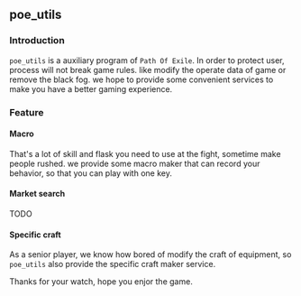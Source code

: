 ## poe_utils
### Introduction
`poe_utils` is a auxiliary program of `Path Of Exile`.
In order to protect user,  process will not break game rules. like modify the operate data of game or remove the black fog.
we hope to provide some convenient services to make you have a better gaming experience.
### Feature
#### Macro
That's a lot of skill and flask you need to use at the fight, sometime make people rushed.
we provide some macro maker that can record your behavior, so that you can play with one key.
#### Market search
TODO
#### Specific craft
As a senior player, we know how bored of modify the craft of equipment, so `poe_utils` also provide the specific craft maker service.

Thanks for your watch, hope you enjor the game.

